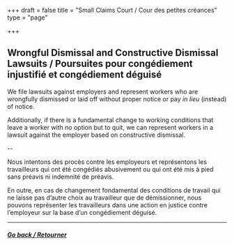 +++
draft = false
title = "Small Claims Court / Cour des petites créances"
type = "page"

+++
## Wrongful Dismissal and Constructive Dismissal Lawsuits / Poursuites pour congédiement injustifié et congédiement déguisé

We file lawsuits against employers and represent workers who are wrongfully dismissed or laid off without proper notice or pay _in lieu_ (instead) of notice.

Additionally, if there is a fundamental change to working conditions that leave a worker with no option but to quit, we can represent workers in a lawsuit against the employer based on constructive dismissal.

--

Nous intentons des procès contre les employeurs et représentons les travailleurs qui ont été congédiés abusivement ou qui ont été mis à pied sans préavis ni indemnité de préavis.

En outre, en cas de changement fondamental des conditions de travail qui ne laisse pas d’autre choix au travailleur que de démissionner, nous pouvons représenter les travailleurs dans une action en justice contre l’employeur sur la base d’un congédiement déguisé.


* * *

##### [Go back / Retourner](/features/services/unlawful-dismissals/)
